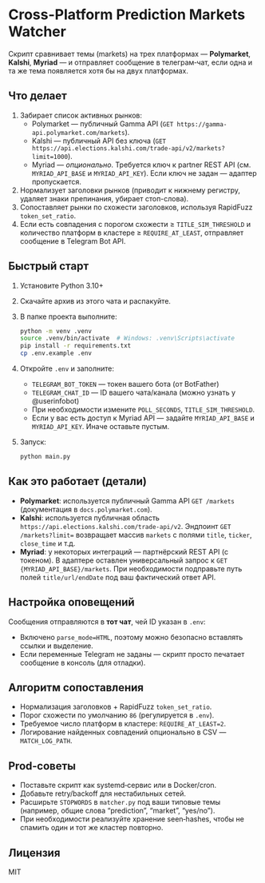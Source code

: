 # Cross-Platform Prediction Markets Watcher

Скрипт сравнивает темы (markets) на трех платформах — **Polymarket**, **Kalshi**, **Myriad** — и отправляет сообщение в телеграм‑чат, если одна и та же тема появляется хотя бы на двух платформах.

## Что делает
1. Забирает список активных рынков:
   - Polymarket — публичный Gamma API (`GET https://gamma-api.polymarket.com/markets`).
   - Kalshi — публичный API без ключа (`GET https://api.elections.kalshi.com/trade-api/v2/markets?limit=1000`).
   - Myriad — *опционально*. Требуется ключ к partner REST API (см. `MYRIAD_API_BASE` и `MYRIAD_API_KEY`). Если ключ не задан — адаптер пропускается.
2. Нормализует заголовки рынков (приводит к нижнему регистру, удаляет знаки препинания, убирает стоп-слова).
3. Сопоставляет рынки по схожести заголовков, используя RapidFuzz `token_set_ratio`.
4. Если есть совпадения с порогом схожести ≥ `TITLE_SIM_THRESHOLD` и количество платформ в кластере ≥ `REQUIRE_AT_LEAST`, отправляет сообщение в Telegram Bot API.

## Быстрый старт
1. Установите Python 3.10+
2. Скачайте архив из этого чата и распакуйте.
3. В папке проекта выполните:
   ```bash
   python -m venv .venv
   source .venv/bin/activate  # Windows: .venv\Scripts\activate
   pip install -r requirements.txt
   cp .env.example .env
   ```
4. Откройте `.env` и заполните:
   - `TELEGRAM_BOT_TOKEN` — токен вашего бота (от BotFather)
   - `TELEGRAM_CHAT_ID` — ID вашего чата/канала (можно узнать у @userinfobot)
   - При необходимости измените `POLL_SECONDS`, `TITLE_SIM_THRESHOLD`.
   - Если у вас есть доступ к Myriad API — задайте `MYRIAD_API_BASE` и `MYRIAD_API_KEY`. Иначе оставьте пустым.

5. Запуск:
   ```bash
   python main.py
   ```

## Как это работает (детали)
- **Polymarket**: используется публичный Gamma API `GET /markets` (документация в `docs.polymarket.com`).
- **Kalshi**: используется публичная область `https://api.elections.kalshi.com/trade-api/v2`. Эндпоинт `GET /markets?limit=` возвращает массив `markets` с полями `title`, `ticker`, `close_time` и т.д.
- **Myriad**: у некоторых интеграций — партнёрский REST API (с токеном). В адаптере оставлен универсальный запрос к `GET {MYRIAD_API_BASE}/markets`. При необходимости подправьте путь полей `title/url/endDate` под ваш фактический ответ API.

## Настройка оповещений
Сообщения отправляются в **тот чат**, чей ID указан в `.env`:
- Включено `parse_mode=HTML`, поэтому можно безопасно вставлять ссылки и выделение.
- Если переменные Telegram не заданы — скрипт просто печатает сообщение в консоль (для отладки).

## Алгоритм сопоставления
- Нормализация заголовков + RapidFuzz `token_set_ratio`.
- Порог схожести по умолчанию `86` (регулируется в `.env`).
- Требуемое число платформ в кластере: `REQUIRE_AT_LEAST=2`.
- Логирование найденных совпадений опционально в CSV — `MATCH_LOG_PATH`.

## Prod‑советы
- Поставьте скрипт как systemd‑сервис или в Docker/cron.
- Добавьте retry/backoff для нестабильных сетей.
- Расширьте `STOPWORDS` в `matcher.py` под ваши типовые темы (например, общие слова “prediction”, “market”, “yes/no”).
- При необходимости реализуйте хранение seen‑hashes, чтобы не спамить один и тот же кластер повторно.

## Лицензия
MIT
